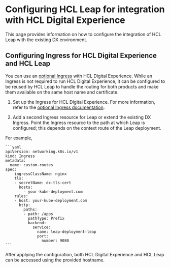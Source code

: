 # Configuring HCL Leap for integration with HCL Digital Experience

This page provides information on how to configure the integration of HCL Leap with the existing DX environment.

## Configuring Ingress for HCL Digital Experience and HCL Leap

You can use an [optional Ingress](../../../../deployment/install/container/helm_deployment/preparation/optional_tasks/optional-configure-ingress.md) with HCL Digital Experience. While an Ingress is not required to run HCL Digital Experience, it can be configured to be reused by HCL Leap to handle the routing for both products and make them available on the same host name and certificate.

1. Set up the Ingress for HCL Digital Experience. For more information, refer to the [optional Ingress documentation](../../../../deployment/install/container/helm_deployment/preparation/optional_tasks/optional-configure-ingress.md).

2. Add a second Ingress resource for Leap or extend the existing DX Ingress. Point the Ingress resource to the path at which Leap is configured; this depends on the context route of the Leap deployment.

  For example,
  
    ```yaml
    apiVersion: networking.k8s.io/v1
    kind: Ingress
    metadata:
      name: custom-routes
    spec:
        ingressClassName: nginx
        tls:
        - secretName: dx-tls-cert
          hosts:
            - your-kube-deployment.com
        rules:
        - host: your-kube-deployment.com
          http:
            paths:
            - path: /apps
              pathType: Prefix
              backend:
                service:
                  name: leap-deployment-leap
                  port:
                    number: 9080
    ```
    
After applying the configuration, both HCL Digital Experience and HCL Leap can be accessed using the provided hostname.
